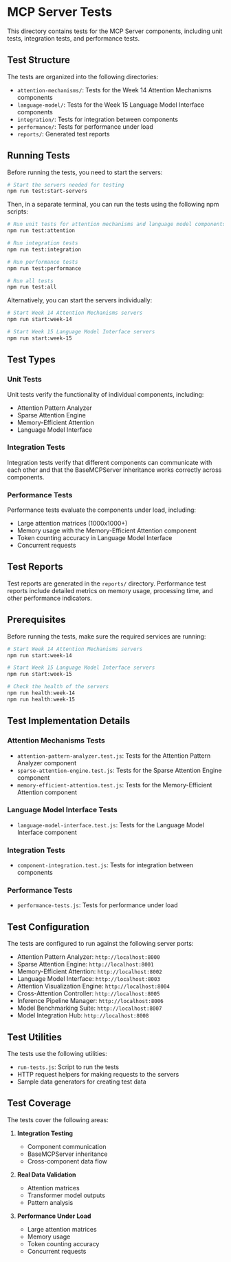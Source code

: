 # MCP Server Tests

This directory contains tests for the MCP Server components, including unit tests, integration tests, and performance tests.

## Test Structure

The tests are organized into the following directories:

- `attention-mechanisms/`: Tests for the Week 14 Attention Mechanisms components
- `language-model/`: Tests for the Week 15 Language Model Interface components
- `integration/`: Tests for integration between components
- `performance/`: Tests for performance under load
- `reports/`: Generated test reports

## Running Tests

Before running the tests, you need to start the servers:

```bash
# Start the servers needed for testing
npm run test:start-servers
```

Then, in a separate terminal, you can run the tests using the following npm scripts:

```bash
# Run unit tests for attention mechanisms and language model components
npm run test:attention

# Run integration tests
npm run test:integration

# Run performance tests
npm run test:performance

# Run all tests
npm run test:all
```

Alternatively, you can start the servers individually:

```bash
# Start Week 14 Attention Mechanisms servers
npm run start:week-14

# Start Week 15 Language Model Interface servers
npm run start:week-15
```

## Test Types

### Unit Tests

Unit tests verify the functionality of individual components, including:

- Attention Pattern Analyzer
- Sparse Attention Engine
- Memory-Efficient Attention
- Language Model Interface

### Integration Tests

Integration tests verify that different components can communicate with each other and that the BaseMCPServer inheritance works correctly across components.

### Performance Tests

Performance tests evaluate the components under load, including:

- Large attention matrices (1000x1000+)
- Memory usage with the Memory-Efficient Attention component
- Token counting accuracy in Language Model Interface
- Concurrent requests

## Test Reports

Test reports are generated in the `reports/` directory. Performance test reports include detailed metrics on memory usage, processing time, and other performance indicators.

## Prerequisites

Before running the tests, make sure the required services are running:

```bash
# Start Week 14 Attention Mechanisms servers
npm run start:week-14

# Start Week 15 Language Model Interface servers
npm run start:week-15

# Check the health of the servers
npm run health:week-14
npm run health:week-15
```

## Test Implementation Details

### Attention Mechanisms Tests

- `attention-pattern-analyzer.test.js`: Tests for the Attention Pattern Analyzer component
- `sparse-attention-engine.test.js`: Tests for the Sparse Attention Engine component
- `memory-efficient-attention.test.js`: Tests for the Memory-Efficient Attention component

### Language Model Interface Tests

- `language-model-interface.test.js`: Tests for the Language Model Interface component

### Integration Tests

- `component-integration.test.js`: Tests for integration between components

### Performance Tests

- `performance-tests.js`: Tests for performance under load

## Test Configuration

The tests are configured to run against the following server ports:

- Attention Pattern Analyzer: `http://localhost:8000`
- Sparse Attention Engine: `http://localhost:8001`
- Memory-Efficient Attention: `http://localhost:8002`
- Language Model Interface: `http://localhost:8003`
- Attention Visualization Engine: `http://localhost:8004`
- Cross-Attention Controller: `http://localhost:8005`
- Inference Pipeline Manager: `http://localhost:8006`
- Model Benchmarking Suite: `http://localhost:8007`
- Model Integration Hub: `http://localhost:8008`

## Test Utilities

The tests use the following utilities:

- `run-tests.js`: Script to run the tests
- HTTP request helpers for making requests to the servers
- Sample data generators for creating test data

## Test Coverage

The tests cover the following areas:

1. **Integration Testing**
   - Component communication
   - BaseMCPServer inheritance
   - Cross-component data flow

2. **Real Data Validation**
   - Attention matrices
   - Transformer model outputs
   - Pattern analysis

3. **Performance Under Load**
   - Large attention matrices
   - Memory usage
   - Token counting accuracy
   - Concurrent requests
